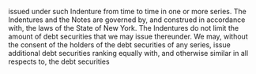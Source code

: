 issued under such Indenture from time to time in one or more series. The Indentures and the Notes are governed by,
and construed in accordance with, the laws of the State of New York. The Indentures do not limit the amount of debt
securities that we may issue thereunder. We may, without the consent of the holders of the debt securities of any
series, issue additional debt securities ranking equally with, and otherwise similar in all respects to, the debt securities